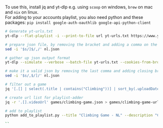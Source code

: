 To use this, install jq and yt-dlp e.g. using `scoop` on windows, `brew` on mac and `nix` on linux.  
For adding to your accounts playlist, you also need python and these packages: `pip install google-auth-oauthlib google-api-python-client`

```bash
# Generate yt-urls.txt
yt-dlp --flat-playlist -i --print-to-file url yt-urls.txt https://www.youtube.com/@Northernlion

# prepare json file, by removing the bracket and adding a comma on the last line
sed -i '$s/]$/,/' nl.json

# gather up json output format
yt-dlp --simulate --verbose --batch-file yt-urls.txt --cookies-from-browser brave --download-archive done.txt --force-write-archive --replace-in-metadata "title,channel" "\"" "'" --print-to-file '{"channel": "%(channel)s", "uploadDate": "%(upload_date)s", "videoUrl": "%(webpage_url)s", "title": "%(title)s"},' nl.json

# make it a valid json by removing the last comma and adding closing brackets
sed -i '$s/,$/]/' nl.json

# filter out a game
jq '[.[] | select(.title | contains("Climbing"))] | sort_by(.uploadDate)' nl.json > games/climbing-game.json

# create url list for playlist-adder
jq -r '.[].videoUrl' games/climbing-game.json > games/climbing-game-urls.txt

# add to playlist
python add_to_playlist.py --title "Climbing Game - NL" --description "Chronological list of videos for \"Climbing Game\" from Northernlion (NL)" --file games/climbing-game-urls.txt

``

